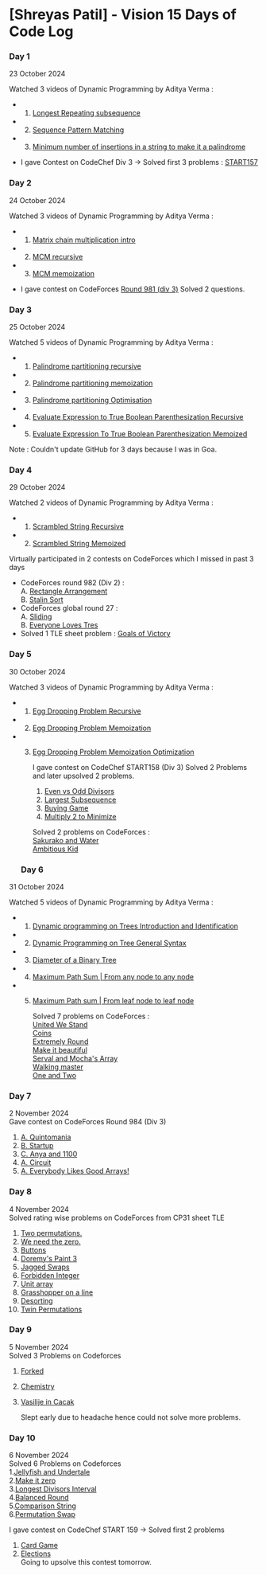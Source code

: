 # [Shreyas Patil] - Vision 15 Days of Code Log

### Day 1 
23 October 2024

Watched 3 videos of Dynamic Programming by Aditya Verma :
- 1. [Longest Repeating subsequence](https://youtu.be/hbTaCmQGqLg?si=8fRfR-Uy-6w9shAt)
- 2. [Sequence Pattern Matching](https://youtu.be/QVntmksK2es?si=wV4t9sB4D2ZbL2hG)
- 3. [Minimum number of insertions in a string to make it a palindrome](https://youtu.be/AEcRW4ylm_c?si=7lVIgZvBRs6-aAEv)

- I gave Contest on CodeChef Div 3 -> Solved first 3 problems :
[START157](https://www.codechef.com/START157C?order=desc&sortBy=successful_submissions)

### Day 2 
24 October 2024

Watched 3 videos of Dynamic Programming by Aditya Verma :
- 1. [Matrix chain multiplication intro](https://youtu.be/D7AFvtnDeMU?si=7_FBQg2i12lsTjiz)
- 2. [MCM recursive](https://youtu.be/kMK148J9qEE?si=MKiwAGo1f9LUr8PI)
- 3. [MCM memoization](https://youtu.be/9uUVFNOT3_Y?si=ONnOT8ffEL3-j9MV)

- I gave contest on CodeForces [Round 981 (div 3)](https://codeforces.com/contest/2033)
Solved 2 questions.

### Day 3 
25 October 2024

Watched 5 videos of Dynamic Programming by Aditya Verma :
- 1. [Palindrome partitioning recursive](https://youtu.be/szKVpQtBHh8?si=2JS-RcxwqgyLUgr7)
- 2. [Palindrome partitioning memoization](https://youtu.be/fOUlNlawdAU?si=e1qHjYuww3WwtZx0)
- 3. [Palindrome partitioning Optimisation](https://youtu.be/9h10fqkI7Nk?si=eKY_XVmxbgLAyIwJ)
- 4. [Evaluate Expression to True Boolean Parenthesization Recursive](https://youtu.be/pGVguAcWX4g?si=pDhIcKlV1npsfbYV)
- 5. [Evaluate Expression To True Boolean Parenthesization Memoized](https://youtu.be/bzXM1Zond9U?si=CLkqDfL5AkUzrnMd)

 Note : Couldn't update GitHub for 3 days because I was in Goa.
 
 ### Day 4 
29 October 2024

Watched 2 videos of Dynamic Programming by Aditya Verma :
- 1. [Scrambled String Recursive](https://youtu.be/SqA0o-DGmEw?si=Fmqk7fJ3djMZVbQH)
- 2. [Scrambled String Memoized](https://youtu.be/VyHEglhbm-A?si=5j_uRJaE9S3KQJAP)
 
Virtually participated in 2 contests on CodeForces which I missed in past 3 days
- CodeForces round 982 (Div 2) : <br>
  A. [Rectangle Arrangement](https://codeforces.com/contest/2027/submission/288716685)<br>
  B. [Stalin Sort](https://codeforces.com/contest/2027/submission/288723222)
- CodeForces global round 27 : <br>
  A. [Sliding](https://codeforces.com/contest/2035/submission/288730654)<br>
  B. [Everyone Loves Tres](https://codeforces.com/contest/2035/submission/288739554)
- Solved 1 TLE sheet problem : 
  [Goals of Victory](https://codeforces.com/contest/1877/submission/288727965)

 ### Day 5
 30 October 2024

Watched 3 videos of Dynamic Programming by Aditya Verma :
- 1. [Egg Dropping Problem Recursive](https://youtu.be/S49zeUjeUL0?si=XShLFviW-CHknxjD)
- 2. [Egg Dropping Problem Memoization](https://youtu.be/gr2NtY-2QUY?si=6ZEZkYGeLb27iFbB)
- 3. [Egg Dropping Problem Memoization Optimization](https://youtu.be/jkygQmOiCCI?si=HJc1MWIpc8vgmLSH)

     I gave contest on CodeChef START158 (Div 3)
     Solved 2 Problems and later upsolved 2 problems.
     1. [Even vs Odd Divisors](https://www.codechef.com/viewsolution/1102800637)
     2. [Largest Subsequence](https://www.codechef.com/viewsolution/1102835849)
     3. [Buying Game](https://www.codechef.com/viewsolution/1103057372)
     4. [Multiply 2 to Minimize](https://www.codechef.com/viewsolution/1103072788)

     Solved 2 problems on CodeForces :<br>
     [Sakurako and Water](https://codeforces.com/contest/2033/submission/288852725)<br>
     [Ambitious Kid](https://codeforces.com/contest/1866/submission/288991794)
 
  ### Day 6
 31 October 2024

Watched 5 videos of Dynamic Programming by Aditya Verma :
- 1. [Dynamic programming on Trees Introduction and Identification](https://youtu.be/qZ5zayHSH2g?si=xWyFWzgKXuu6DmIe)
- 2. [Dynamic Programming on Tree General Syntax](https://youtu.be/d1u2t018Kjg?si=dI1BTV5FXdberMTQ)
- 3. [Diameter of a Binary Tree](https://youtu.be/zmPj_Ee3B8c?si=KD8eYXeDKST884sI)
- 4. [Maximum Path Sum | From any node to any node](https://youtu.be/Osz-Vwer6rw?si=T01ghqVSWb5NFA7p)
- 5. [Maximum Path sum | From leaf node to leaf node](https://youtu.be/ArNyupe-XH0?si=dUjujhmZQ4zzKwrC)

     Solved 7 problems on CodeForces :<br>
     [United We Stand](https://codeforces.com/contest/1859/submission/289019565)<br>
     [Coins](https://codeforces.com/contest/1814/submission/289024697)<br>
     [Extremely Round](https://codeforces.com/contest/1766/submission/289039317)<br>
     [Make it beautiful](https://codeforces.com/contest/1783/submission/289041683)<br>
     [Serval and Mocha's Array](https://codeforces.com/contest/1789/submission/289048020)<br>
     [Walking master](https://codeforces.com/contest/1806/submission/289053798)<br>
     [One and Two](https://codeforces.com/contest/1788/submission/289055232)

 ### Day 7
 2 November 2024 <br>
 Gave contest on CodeForces Round 984 (Div 3)
 1. [A. Quintomania](https://codeforces.com/contest/2036/submission/289472385)
 2. [B. Startup](https://codeforces.com/contest/2036/submission/289496556)
 3. [C. Anya and 1100](https://codeforces.com/contest/2036/submission/289538086)
 4. [A. Circuit](https://codeforces.com/contest/2032/submission/289654994)
 5. [A. Everybody Likes Good Arrays!](https://codeforces.com/contest/1777/submission/289930929)

 ### Day 8
 4 November 2024<br>
 Solved rating wise problems on CodeForces from CP31 sheet TLE
1. [Two permutations.](https://codeforces.com/contest/1761/submission/289934280)
2. [We need the zero.](https://codeforces.com/contest/1805/submission/289940040)
3. [Buttons](https://codeforces.com/contest/1858/submission/289949996)
4. [Doremy's Paint 3](https://codeforces.com/contest/1890/submission/289968118)
5. [Jagged Swaps](https://codeforces.com/contest/1896/submission/289971072)
6. [Forbidden Integer](https://codeforces.com/contest/1845/submission/289978750)
7. [Unit array](https://codeforces.com/contest/1834/submission/289981791)
8. [Grasshopper on a line](https://codeforces.com/contest/1837/submission/289983644)
9. [Desorting ](https://codeforces.com/contest/1853/submission/289985686)
10. [Twin Permutations](https://codeforces.com/contest/1831/submission/289989912)

 ### Day 9
 5 November 2024<br>
 Solved 3 Problems on Codeforces 
 1. [Forked](https://codeforces.com/contest/1904/submission/290103338)
 2. [Chemistry](https://codeforces.com/contest/1883/submission/285360785)
 3. [Vasilije in Cacak](https://codeforces.com/contest/1878/submission/290247547)

    Slept early due to headache hence could not solve more problems.

### Day 10
 6 November 2024<br>
 Solved 6 Problems on Codeforces <br>
 1.[Jellyfish and Undertale](https://codeforces.com/contest/1875/submission/290251445)<br>
 2.[Make it zero](https://codeforces.com/contest/1869/submission/290287218)<br>
 3.[Longest Divisors Interval](https://codeforces.com/contest/1855/submission/290296824)<br>
 4.[Balanced Round](https://codeforces.com/contest/1850/submission/290300186)<br>
 5.[Comparison String ](https://codeforces.com/contest/1837/submission/290303819)<br>
 6.[Permutation Swap](https://codeforces.com/contest/1828/submission/290305788)<br>

 I gave contest on CodeChef START 159 -> Solved first 2 problems
 1. [Card Game](https://www.codechef.com/viewsolution/1104487996)
 2. [Elections](https://www.codechef.com/viewsolution/1104523599)<br>
  Going to upsolve this contest tomorrow.
    
